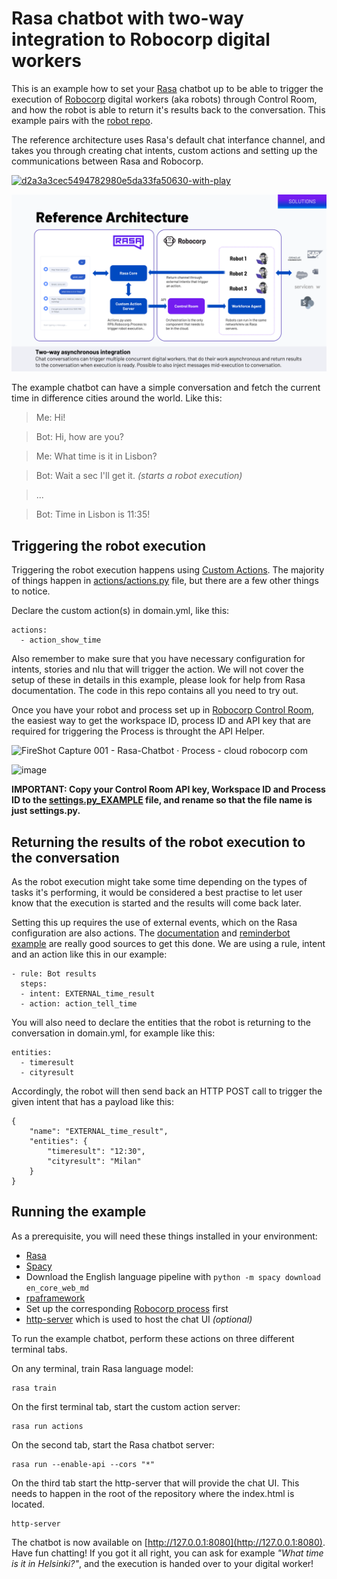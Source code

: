 # Rasa chatbot with two-way integration to Robocorp digital workers

This is an example how to set your [Rasa](https://rasa.com/) chatbot up to be able to trigger the execution of [Robocorp](https://robocorp.com/) digital workers (aka robots) through Control Room, and how the robot is able to return it's results back to the conversation. This example pairs with the [robot repo](https://github.com/robocorp/example-rasa-robot).

The reference architecture uses Rasa's default chat interfance channel, and takes you through creating chat intents, custom actions and setting up the communications between Rasa and Robocorp.

[![d2a3a3cec5494782980e5da33fa50630-with-play](https://user-images.githubusercontent.com/40179958/177135673-e96098c4-ee32-4466-853f-c6bfb4ba23c0.gif)](https://www.loom.com/share/d2a3a3cec5494782980e5da33fa50630)

<img width="1113" alt="Screenshot 2022-07-01 at 11 51 17" src="architecture.png">

The example chatbot can have a simple conversation and fetch the current time in difference cities around the world. Like this:

> Me: Hi!

> Bot: Hi, how are you?

> Me: What time is it in Lisbon?

> Bot: Wait a sec I'll get it. _(starts a robot execution)_

> ...

> Bot: Time in Lisbon is 11:35!


## Triggering the robot execution

Triggering the robot execution happens using [Custom Actions](https://rasa.com/docs/rasa/custom-actions/). The majority of things happen in [actions/actions.py](/actions/actions.py) file, but there are a few other things to notice.

Declare the custom action(s) in domain.yml, like this:

```
actions:
  - action_show_time
```

Also remember to make sure that you have necessary configuration for intents, stories and nlu that will trigger the action. We will not cover the setup of these in details in this example, please look for help from Rasa documentation. The code in this repo contains all you need to try out.

Once you have your robot and process set up in [Robocorp Control Room](https://cloud.robocorp.com/), the easiest way to get the workspace ID, process ID and API key that are required for triggering the Process is throught the API Helper.

![FireShot Capture 001 - Rasa-Chatbot · Process - cloud robocorp com](https://user-images.githubusercontent.com/40179958/176874274-933fda72-4617-48a5-a5b8-888f3f8e67a1.png)

![image](https://user-images.githubusercontent.com/40179958/176874242-46d3101b-9380-4d4a-9ba5-9a4e5e1f8c4e.png)

**IMPORTANT: Copy your Control Room API key, Workspace ID and Process ID to the [settings.py_EXAMPLE](settings.py_EXAMPLE) file, and rename so that the file name is just settings.py.**

## Returning the results of the robot execution to the conversation

As the robot execution might take some time depending on the types of tasks it's performing, it would be considered a best practise to let user know that the execution is started and the results will come back later.

Setting this up requires the use of external events, which on the Rasa configuration are also actions. The [documentation](https://rasa.com/docs/rasa/reaching-out-to-user/#external-events) and [reminderbot example](https://github.com/RasaHQ/rasa/tree/main/examples/reminderbot) are really good sources to get this done. We are using a rule, intent and an action like this in our example:

```
- rule: Bot results
  steps:
  - intent: EXTERNAL_time_result
  - action: action_tell_time
```

You will also need to declare the entities that the robot is returning to the conversation in domain.yml, for example like this:

```
entities:
  - timeresult
  - cityresult
```

Accordingly, the robot will then send back an HTTP POST call to trigger the given intent that has a payload like this:

```
{
	"name": "EXTERNAL_time_result",
	"entities": {
		"timeresult": "12:30",
		"cityresult": "Milan"
	}
}
```

## Running the example

As a prerequisite, you will need these things installed in your environment:

- [Rasa](https://rasa.com/docs/rasa/installation)
- [Spacy](https://pypi.org/project/spacy/)
- Download the English language pipeline with `python -m spacy download en_core_web_md`
- [rpaframework](https://pypi.org/project/rpaframework/)
- Set up the corresponding [Robocorp process](https://github.com/robocorp/example-rasa-robot) first
- [http-server](https://www.npmjs.com/package/http-server) which is used to host the chat UI _(optional)_

To run the example chatbot, perform these actions on three different terminal tabs.

On any terminal, train Rasa language model:

```
rasa train
```

On the first terminal tab, start the custom action server:

```
rasa run actions
```

On the second tab, start the Rasa chatbot server:

```
rasa run --enable-api --cors "*"
```

On the third tab start the http-server that will provide the chat UI. This needs to happen in the root of the repository where the index.html is located.

```
http-server
```

The chatbot is now available on [http://127.0.0.1:8080](http://127.0.0.1:8080). Have fun chatting! If you got it all right, you can ask for example _"What time is it in Helsinki?"_, and the execution is handed over to your digital worker!
